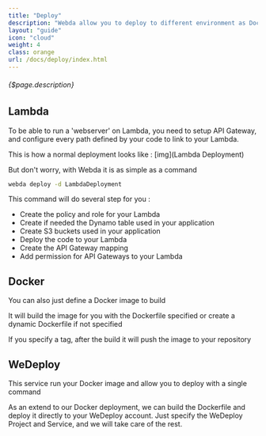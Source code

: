 ```yaml
---
title: "Deploy"
description: "Webda allow you to deploy to different environment as Docker, WeDeploy and of course Lambda."
layout: "guide"
icon: "cloud"
weight: 4
class: orange
url: /docs/deploy/index.html
---
```


###### {$page.description}

<article id="1">

## Lambda

To be able to run a 'webserver' on Lambda, you need to setup API Gateway, and configure every path defined by your code to link to your Lambda.

This is how a normal deployment looks like :
[img](Lambda Deployment)

But don't worry, with Webda it is as simple as a command

```bash
webda deploy -d LambdaDeployment
```

This command will do several step for you :

 - Create the policy and role for your Lambda
 - Create if needed the Dynamo table used in your application
 - Create S3 buckets used in your application
 - Deploy the code to your Lambda
 - Create the API Gateway mapping
 - Add permission for API Gateways to your Lambda

</article>

<article id="2">

## Docker

You can also just define a Docker image to build

It will build the image for you with the Dockerfile specified or create a dynamic Dockerfile if not specified

If you specify a tag, after the build it will push the image to your repository

</article>

<article id="3">

## WeDeploy

This service run your Docker image and allow you to deploy with a single command

As an extend to our Docker deployment, we can build the Dockerfile and deploy it directly to your WeDeploy account. Just specify the WeDeploy Project and Service, and we will take care of the rest.

</article>
